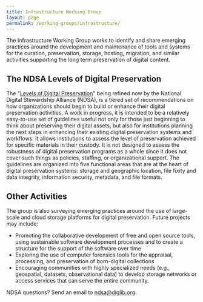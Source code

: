 ```yaml
---
title: Infrastructure Working Group
layout: page
permalink: /working-groups/infrastructure/
---
```


The Infrastructure Working Group works to identify and share emerging practices around the development and maintenance of tools and systems for the curation, preservation, storage, hosting, migration, and similar activities supporting the long term preservation of digital content.

## The NDSA Levels of Digital Preservation

The "[Levels of Digital Preservation](/activities/levels-of-digital-preservation/)" being refined now by the National Digital Stewardship Alliance (NDSA), is a tiered set of recommendations on how organizations should begin to build or enhance their digital preservation activities. A work in progress, it is intended to be a relatively easy-to-use set of guidelines useful not only for those just beginning to think about preserving their digital assets, but also for institutions planning the next steps in enhancing their existing digital preservation systems and workflows. It allows institutions to assess the level of preservation achieved for specific materials in their custody. It is not designed to assess the robustness of digital preservation programs as a whole since it does not cover such things as policies, staffing, or organizational support. The guidelines are organized into five functional areas that are at the heart of digital preservation systems: storage and geographic location, file fixity and data integrity, information security, metadata, and file formats.

## Other Activities

The group is also surveying emerging practices around the use of large-scale and cloud storage platforms for digital preservation. Future projects may include:

- Promoting the collaborative development of free and open source tools, using sustainable software development processes and to create a structure for the support of the software over time
- Exploring the use of computer forensics tools for the appraisal, processing, and preservation of born-digital collections
- Encouraging communities with highly specialized needs (e.g., geospatial, datasets, observational data) to develop storage networks or access services that can serve the entire community.

NDSA questions? Send an email to ndsa@diglib.org.
